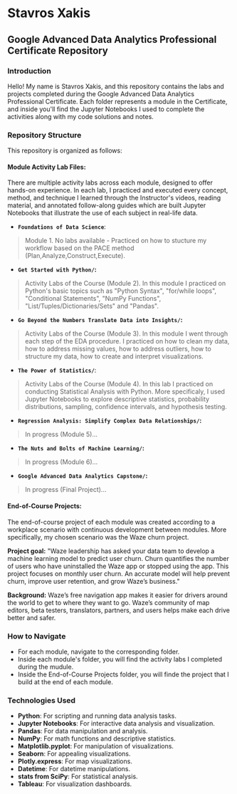 # Stavros Xakis
## Google Advanced Data Analytics Professional Certificate Repository

### Introduction
Hello! My name is Stavros Xakis, and this repository contains the labs and projects completed during the Google Advanced Data Analytics Professional Certificate. Each folder represents a module in the Certificate, and inside you'll find the Jupyter Notebooks I used to complete the activities along with my code solutions and notes.

### Repository Structure
This repository is organized as follows:

#### **Module Activity Lab Files:**
There are multiple activity labs across each module, designed to offer hands-on experience. In each lab, I practiced and executed every concept, method, and technique I learned through the Instructor's videos, reading material, and annotated follow-along guides which are built Jupyter Notebooks that illustrate the use of each subject in real-life data.

- **`Foundations of Data Science`**:  
> Module 1. No labs available - Practiced on how to stucture my workflow based on the PACE method (Plan,Analyze,Construct,Execute).
- **`Get Started with Python/`:**
> Activity Labs of the Course (Module 2). In this module I practiced on Python's basic topics such as "Python Syntax", "for/while loops", "Conditional Statements", "NumPy Functions", "List/Tuples/Dictionaries/Sets" and "Pandas".
- **`Go Beyond the Numbers Translate Data into Insights/`:**
> Activity Labs of the Course (Module 3). In this module I went through each step of the EDA procedure. I practiced on how to clean my data, how to address missing values, how to address outliers, how to structure my data, how to create and interpret visualizations.
- **`The Power of Statistics/`**: 
> Activity Labs of the Course (Module 4). In this lab I practiced on conducting Statistical Analysis with Python. More specificaly, I used Jupyter Notebooks to explore descriptive statistics, probability distributions, sampling, confidence intervals, and hypothesis testing.
- **`Regression Analysis: Simplify Complex Data Relationships/`:**
> In progress (Module 5)...
- **`The Nuts and Bolts of Machine Learning/`:**
> In progress (Module 6)...
- **`Google Advanced Data Analytics Capstone/`:**
> In progress (Final Project)...

#### **End-of-Course Projects:**
The end-of-course project of each module was created according to a workplace scenario with continuous development between modules. More specifically, my chosen scenario was the Waze churn project.

**Project goal:**
"Waze leadership has asked your data team to develop a machine learning model to predict user churn. Churn quantifies the number of users who have uninstalled the Waze app or stopped using the app. This project focuses on monthly user churn. An accurate model will help prevent churn, improve user retention, and grow Waze’s business."

**Background:**
Waze’s free navigation app makes it easier for drivers around the world to get to where they want to go. Waze’s community of map editors, beta testers, translators, partners, and users helps make each drive better and safer. 

### How to Navigate
- For each module, navigate to the corresponding folder.
- Inside each module's folder, you will find the activity labs I completed during the mudule.
- Inside the End-of-Course Projects folder, you will finde the project that I build at the end of each module.

### Technologies Used
- **Python**: For scripting and running data analysis tasks.
- **Jupyter Notebooks**: For interactive data analysis and visualization.
- **Pandas**: For data manipulation and analysis.
- **NumPy**: For math functions and descriptive statistics.
- **Matplotlib.pyplot**: For manipulation of visualizations.
- **Seaborn**: For appealing visualizations.
- **Plotly.express**: For map visualizations.
- **Datetime**: For datetime manipulations.
- **stats from SciPy**: For statistical analysis.
- **Tableau**: For visualization dashboards.